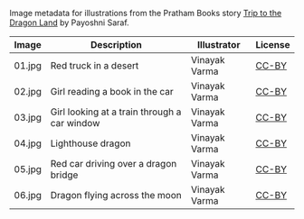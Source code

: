Image metadata for illustrations from the Pratham Books story [Trip to the Dragon Land](https://storyweaver.org.in/stories/3908-trip-to-the-dragon-land) by Payoshni Saraf.

Image | Description | Illustrator | License
----- | ----------- | ----------- | -------
01.jpg | Red truck in a desert  | Vinayak Varma | [CC-BY](https://creativecommons.org/licenses/by/4.0/)
02.jpg | Girl reading a book in the car | Vinayak Varma | [CC-BY](https://creativecommons.org/licenses/by/4.0/)
03.jpg | Girl looking at a train through a car window | Vinayak Varma | [CC-BY](https://creativecommons.org/licenses/by/4.0/)
04.jpg | Lighthouse dragon | Vinayak Varma | [CC-BY](https://creativecommons.org/licenses/by/4.0/)
05.jpg | Red car driving over a dragon bridge | Vinayak Varma | [CC-BY](https://creativecommons.org/licenses/by/4.0/)
06.jpg | Dragon flying across the moon | Vinayak Varma | [CC-BY](https://creativecommons.org/licenses/by/4.0/)
